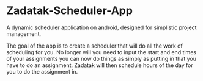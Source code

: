 Zadatak-Scheduler-App
=====================
A dynamic scheduler application on android, designed for simplistic project management. 

The goal of the app is to create a scheduler that will do all the work of scheduling for you. No longer will you need to input the start and end times of your assignments you can now do things as simply as putting in that you have to do an assignment. Zadatak will then schedule hours of the day for you to do the assignment in.